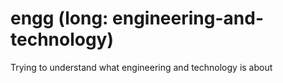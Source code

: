 # engg (long: engineering-and-technology)
Trying to understand what engineering and technology is about
